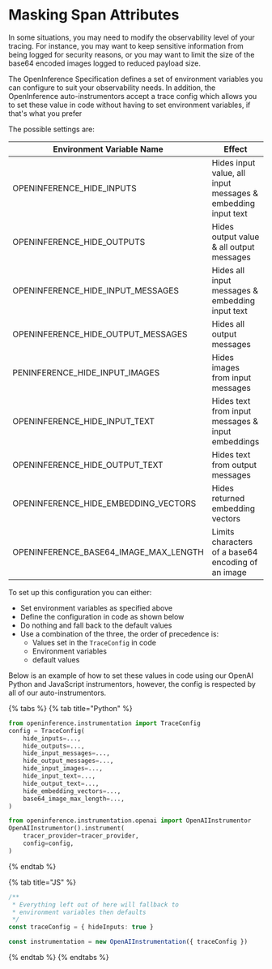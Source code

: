 # Masking Span Attributes

In some situations, you may need to modify the observability level of your tracing. For instance, you may want to keep sensitive information from being logged for security reasons, or you may want to limit the size of the base64 encoded images logged to reduced payload size.

The OpenInference Specification defines a set of environment variables you can configure to suit your observability needs. In addition, the OpenInference auto-instrumentors accept a trace config which allows you to set these value in code without having to set environment variables, if that's what you prefer

The possible settings are:

<table data-full-width="false"><thead><tr><th width="298">Environment Variable Name</th><th width="281">Effect</th><th width="86">Type</th><th>Default</th></tr></thead><tbody><tr><td>OPENINFERENCE_HIDE_INPUTS</td><td>Hides input value, all input messages &#x26; embedding input text</td><td>bool</td><td>False</td></tr><tr><td>OPENINFERENCE_HIDE_OUTPUTS</td><td>Hides output value &#x26; all output messages</td><td>bool</td><td>False</td></tr><tr><td>OPENINFERENCE_HIDE_INPUT_MESSAGES</td><td>Hides all input messages &#x26; embedding input text</td><td>bool</td><td>False</td></tr><tr><td>OPENINFERENCE_HIDE_OUTPUT_MESSAGES</td><td>Hides all output messages</td><td>bool</td><td>False</td></tr><tr><td>PENINFERENCE_HIDE_INPUT_IMAGES</td><td>Hides images from input messages</td><td>bool</td><td>False</td></tr><tr><td>OPENINFERENCE_HIDE_INPUT_TEXT</td><td>Hides text from input messages &#x26; input embeddings</td><td>bool</td><td>False</td></tr><tr><td>OPENINFERENCE_HIDE_OUTPUT_TEXT</td><td>Hides text from output messages</td><td>bool</td><td>False</td></tr><tr><td>OPENINFERENCE_HIDE_EMBEDDING_VECTORS</td><td>Hides returned embedding vectors</td><td>bool</td><td>False</td></tr><tr><td>OPENINFERENCE_BASE64_IMAGE_MAX_LENGTH</td><td>Limits characters of a base64 encoding of an image</td><td>int</td><td>32,000</td></tr></tbody></table>

To set up this configuration you can either:

* Set environment variables as specified above
* Define the configuration in code as shown below
* Do nothing and fall back to the default values
* Use a combination of the three, the order of precedence is:
  * Values set in the `TraceConfig` in code
  * Environment variables
  * default values

Below is an example of how to set these values in code using our OpenAI Python and JavaScript instrumentors, however, the config is respected by all of our auto-instrumentors.

{% tabs %}
{% tab title="Python" %}
```python
from openinference.instrumentation import TraceConfig
config = TraceConfig(        
    hide_inputs=...,
    hide_outputs=...,
    hide_input_messages=...,
    hide_output_messages=...,
    hide_input_images=...,
    hide_input_text=...,
    hide_output_text=...,
    hide_embedding_vectors=...,
    base64_image_max_length=...,
)

from openinference.instrumentation.openai import OpenAIInstrumentor
OpenAIInstrumentor().instrument(
    tracer_provider=tracer_provider,
    config=config,
)
```
{% endtab %}

{% tab title="JS" %}
```typescript
/**
 * Everything left out of here will fallback to
 * environment variables then defaults
 */
const traceConfig = { hideInputs: true } 

const instrumentation = new OpenAIInstrumentation({ traceConfig })
```
{% endtab %}
{% endtabs %}

